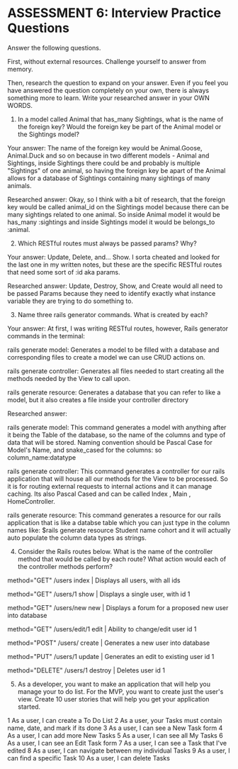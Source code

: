 # ASSESSMENT 6: Interview Practice Questions
Answer the following questions.

First, without external resources. Challenge yourself to answer from memory.

Then, research the question to expand on your answer. Even if you feel you have answered the question completely on your own, there is always something more to learn. Write your researched answer in your OWN WORDS.

1. In a model called Animal that has_many Sightings, what is the name of the foreign key? Would the foreign key be part of the Animal model or the Sightings model?

  Your answer: The name of the foreign key would be Animal.Goose, Animal.Duck and so on because in two different models - Animal and Sightings, inside Sightings there could be and probably is multiple "Sightings" of one animal, so having the foreign key be apart of the Animal allows for a database of Sightings containing many sightings of many animals. 

  Researched answer: Okay, so I think with a bit of research, that the foreign key would be called animal_id on the Sightings model because there can be many sightings related to one animal. So inside Animal model it would be has_many :sightings and inside Sightings model it would be belongs_to :animal.



2. Which RESTful routes must always be passed params? Why?

  Your answer: Update, Delete, and... Show. I sorta cheated and looked for the last one in my written notes, but these are the specific RESTful routes that need some sort of :id aka params.

  Researched answer: Update, Destroy, Show, and Create would all need to be passed Params because they need to identify exactly what instance variable they are trying to do something to.



3. Name three rails generator commands. What is created by each?

  Your answer: At first, I was writing RESTful routes, however, Rails generator commands in the terminal: 

  rails generate model: Generates a model to be filled with a database and corresponding files to create a model we can use CRUD actions on.

  rails generate controller: Generates all files needed to start creating all the methods needed by the View to call upon.

  rails generate resource: Generates a database that you can refer to like a model, but it also creates a file inside your controller directory

  Researched answer:

 rails generate model: This command generates a model with anything after it being the Table of the database, so the name of the columns and type of data that will be stored. Naming convention should be Pascal Case for Model's Name, and snake_cased for the columns: so column_name:datatype 

  rails generate controller: This command generates a controller for our rails application that will house all our methods for the View to be processed. So it is for routing external requests to internal actions and it can manage caching. Its also Pascal Cased and can be called Index , Main , HomeController.
  
  rails generate resource: This command generates a resource for our rails application that is like a databse table which you can just type in the column names like: $rails generate resource Student name cohort 
  and it will actually auto populate the column data types as strings.


4. Consider the Rails routes below. What is the name of the controller method that would be called by each route? What action would each of the controller methods perform?

method="GET"    /users       index | Displays all users, with all ids

method="GET"    /users/1      show | Displays a single user, with id 1

method="GET"    /users/new    new | Displays a forum for a proposed new user into database

method="GET"    /users/edit/1   edit | Ability to change/edit user id 1

method="POST"   /users/       create | Generates a new user into database

method="PUT"    /users/1      update | Generates an edit to existing user id 1

method="DELETE" /users/1      destroy | Deletes user id 1



5. As a developer, you want to make an application that will help you manage your to do list. For the MVP, you want to create just the user's view. Create 10 user stories that will help you get your application started. 

1 As a user, I can create a To Do List
2 As a user, your Tasks must contain name, date, and mark if its done
3 As a user, I can see a New Task form
4 As a user, I can add more New Tasks
5 As a user, I can see all My Tasks
6 As a user, I can see an Edit Task form
7 As a user, I can see a Task that I've edited
8 As a user, I can navigate between my individual Tasks
9 As a user, I can find a specific Task
10 As a user, I can delete Tasks 


